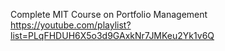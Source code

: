 

Complete MIT Course on Portfolio Management
https://youtube.com/playlist?list=PLqFHDUH6X5o3d9GAxkNr7JMKeu2Yk1v6Q
